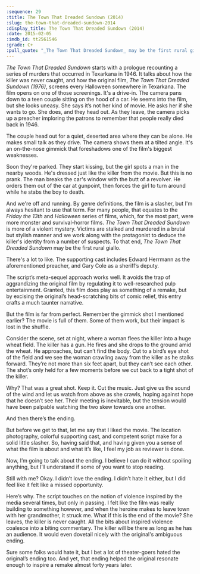 ```yaml
---
:sequence: 29
:title: The Town That Dreaded Sundown (2014)
:slug: the-town-that-dreaded-sundown-2014
:display_title: The Town That Dreaded Sundown (2014)
:date: 2015-02-05
:imdb_id: tt2561546
:grade: C+
:pull_quote: "_The Town That Dreaded Sundown_ may be the first rural giallo."
---
```

_The Town That Dreaded Sundown_ starts with a prologue recounting a series of murders that occurred in Texarkana in 1946. It talks about how the killer was never caught, and how the original film, _The Town That Dreaded Sundown (1976)_, screens every Halloween somewhere in Texarkana. The film opens on one of those screenings. It's a drive-in. The camera pans down to a teen couple sitting on the hood of a car. He seems into the film, but she looks uneasy. She says it’s not her kind of movie. He asks her if she wants to go. She does, and they head out. As they leave, the camera picks up a preacher imploring the patrons to remember that people really died back in 1946.

The couple head out for a quiet, deserted area where they can be alone. He makes small talk as they drive. The camera shows them at a tilted angle. It's an on-the-nose gimmick that foreshadows one of the film's biggest weaknesses. 

Soon they're parked. They start kissing, but the girl spots a man in the nearby woods. He's dressed just like the killer from the movie. But this is no prank. The man breaks the car's window with the butt of a revolver. He orders them out of the car at gunpoint, then forces the girl to turn around while he stabs the boy to death.

And we're off and running. By genre definitions, the film is a slasher, but I'm always hesitant to use that term. For many people, that equates to the _Friday the 13th_ and _Halloween_ series of films, which, for the most part, were more monster and survival-horror films. _The Town That Dreaded Sundown_ is more of a violent mystery. Victims are stalked and murdered in a brutal but stylish manner and we work along with the protagonist to deduce the killer's identity from a number of suspects. To that end, _The Town That Dreaded Sundown_ may be the first rural giallo.

There's a lot to like. The supporting cast includes Edward Herrmann as the aforementioned preacher, and Gary Cole as a sheriff’s deputy.  

The script’s meta-sequel approach works well. It avoids the trap of aggrandizing the original film by regulating it to well-researched pulp entertainment. Granted, this film does play as something of a remake, but by excising the original’s head-scratching bits of comic relief, this entry crafts a much taunter narrative.

But the film is far from perfect. Remember the gimmick shot I mentioned earlier? The movie is full of them. Some of them work, but their impact is lost in the shuffle.

Consider the scene, set at night, where a woman flees the killer into a huge wheat field. The killer has a gun. He fires and she drops to the ground amid the wheat. He approaches, but can’t find the body. Cut to a bird’s eye shot of the field and we see the woman crawling away from the killer as he stalks forward. They’re not more than six feet apart, but they can’t see each other. The shot’s only held for a few moments before we cut back to a tight shot of the killer. 

Why? That was a great shot. Keep it. Cut the music. Just give us the sound of the wind and let us watch from above as she crawls, hoping against hope that he doesn’t see her. Their meeting is inevitable, but the tension would have been palpable watching the two skew towards one another.

And then there’s the ending. 

But before we get to that, let me say that I liked the movie. The location photography, colorful supporting cast, and competent script make for a solid little slasher. So, having said that, and having given you a sense of what the film is about and what it’s like, I feel my job as reviewer is done. 

Now, I’m going to talk about the ending. I believe I can do it without spoiling anything, but I’ll understand if some of you want to stop reading. 

Still with me? Okay. I didn’t love the ending. I didn’t hate it either, but I did feel like it felt like a missed opportunity. 

Here’s why. The script touches on the notion of violence inspired by the media several times, but only in passing. I felt like the film was really building to something however, and when the heroine makes to leave town with her grandmother, it struck me. What if this is the end of the movie? She leaves, the killer is never caught. All the bits about inspired violence coalesce into a biting commentary. The killer will be there as long as he has an audience. It would even dovetail nicely with the original's ambiguous ending.

Sure some folks would hate it, but I bet a lot of theater-goers hated the original’s ending too. And yet, that ending helped the original resonate enough to inspire a remake almost forty years later.
